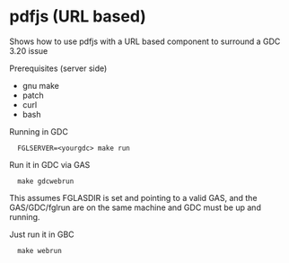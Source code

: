# pdfjs (URL based)
Shows how to use pdfjs with a URL based component to surround a GDC 3.20 issue


Prerequisites (server side)
  * gnu make 
  * patch
  * curl
  * bash

Running in GDC
```
  FGLSERVER=<yourgdc> make run
```

Run it in GDC via GAS
```
  make gdcwebrun
```
This assumes FGLASDIR is set and pointing to a valid GAS,
and the GAS/GDC/fglrun are on the same machine and GDC must be up and running.

Just run it in GBC
```
  make webrun
```
